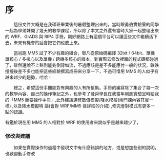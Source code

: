 # 序
<p>　　這份文件大概是在我碩班畢業後的暑假整理出來的，當時跟勇伯實驗室的同學一起為學弟妹開了幾天的教學課程，所以除了本文之外還有當時大家一起整理出來的 WRF、GrADS 與 RIP4 手冊，剛好網路上有這個平台可以讓這些文件繼續活下去，未來有機會的話會把它們也放上來。</p>

<p>　　當初跑 MM5 試了不少有趣的組合，舉凡從原始碼編譯 32bit / 64bit、單機單核心 / 多核心以及單機 / 跨機多核心的版本，到實際去修改裡面的程式碼都碰過了，雖然還說不上熟到能夠倒背如流，不過應該是差不多能應付一般的狀況，跌跌撞撞後差不多也能把這些經驗撰寫成冊來分享一下，不過可惜用 MM5 的人似乎有越來越少的趨勢，哈哈！</p>

<p>　　總之，希望這份手冊能對有興趣的人有所幫助。手冊的編寫除了集合了每一次的教學內容、自己的操作筆記之外，也參考了登舜學長在我當年剛進實驗室時給我的「MM5 簡要操作手冊」,此外建議選修數值模擬/降水模擬(兩門課內容其實一樣)
,以及降水模擬特
論(會對 WRF/MM5 做詳細的介紹)
,修完會對模式有更多一點的認識。


有鑑於現在用 MM5 的人相對於 WRF 的使用者來說似乎是越來越少了，



### 修改與建議
　　如果在實際操作的過程中發現文中有什麼錯誤的地方，或是想加些別的說明，也歡迎動手修改

